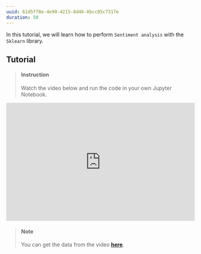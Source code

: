 ```yaml
---
uuid: 61d5ff8e-4e90-4215-8d46-8bcc05c7317e
duration: 50
---
```


In this tutorial, we will learn how to perform `Sentiment analysis` with the `Sklearn` library.

## Tutorial

> #### Instruction
> Watch the video below and run the code in your own Jupyter Notebook.


<iframe width="100%" height="315" src="https://www.youtube.com/embed/oXZThwEF4r0" frameborder="0" allow="accelerometer; autoplay; encrypted-media; gyroscope; picture-in-picture" allowfullscreen></iframe>

> #### Note
> You can get the data from the video [**here**](https://www.kaggle.com/c/si650winter11).